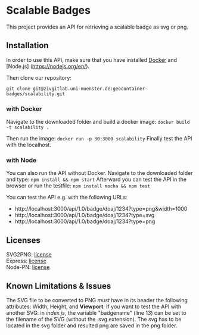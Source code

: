 # Scalable Badges

This project provides an API for retrieving a scalable badge as svg or png.

## Installation

In order to use this API, make sure that you have installed [Docker](https://www.docker.com/) and [Node.js] (https://nodejs.org/en/).

Then clone our repository:

`git clone git@zivgitlab.uni-muenster.de:geocontainer-badges/scalability.git`

### with Docker

Navigate to the downloaded folder and build a docker image:
`docker build -t scalability .`

Then run the image:
`docker run -p 30:3000 scalability`
Finally test the API with the localhost.

### with Node

You can also run the API without Docker.
Navigate to the downloaded folder and type:
`npm install && npm start`
Afterward you can test the API in the browser or run the testfile:
`npm install mocha && npm test`

You can test the API e.g. with the following URLs:

 * http://localhost:3000/api/1.0/badge/doaj/1234?type=png&width=1000
 * http://localhost:3000/api/1.0/badge/doaj/1234?type=svg
 * http://localhost:3000/api/1.0/badge/doaj/1234?type=png

## Licenses

SVG2PNG: [license](https://github.com/domenic/svg2png/blob/master/LICENSE.txt)  
Express: [license](https://github.com/expressjs/express/blob/master/LICENSE)  
Node-PN: [license](https://github.com/cscott/node-pn)

## Known Limitations & Issues

The SVG file to be converted to PNG *must* have in its header the following attributes: Width, Height, and **Viewport**.
If you want to test the API with another SVG: in *index.js*, the variable "badgename" (line 13) can be set to the filename of the SVG (without the .svg extension).
The svg has to be located in the svg folder and resulted png are saved in the png folder.

